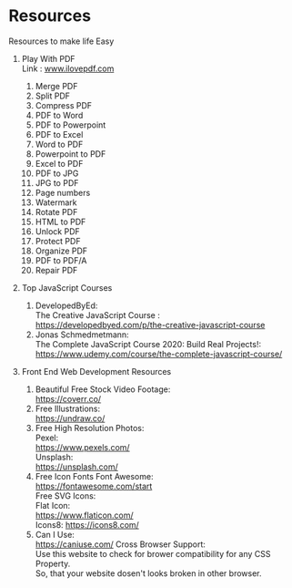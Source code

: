 # Resources
Resources to make life Easy

1. Play With PDF  
    Link : www.ilovepdf.com
    1. Merge PDF
    2. Split PDF
    3. Compress PDF
    4. PDF to Word
    5. PDF to Powerpoint
    6. PDF to Excel
    7. Word to PDF
    8. Powerpoint to PDF
    9. Excel to PDF
    10. PDF to JPG
    11. JPG to PDF
    12. Page numbers
    13. Watermark
    14. Rotate PDF
    15. HTML to PDF
    16. Unlock PDF
    17. Protect PDF
    18. Organize PDF
    19. PDF to PDF/A
    20. Repair PDF

2. Top JavaScript Courses
    1. DevelopedByEd:  
            The Creative JavaScript Course :   
            https://developedbyed.com/p/the-creative-javascript-course
    2. Jonas Schmedmetmann:  
            The Complete JavaScript Course 2020: Build Real Projects!:   
            https://www.udemy.com/course/the-complete-javascript-course/
            
           
3. Front End Web Development Resources
    1. Beautiful Free Stock Video Footage:   
        https://coverr.co/  
    2. Free Illustrations:  
        https://undraw.co/
    3. Free High Resolution Photos:  
            Pexel:  
                https://www.pexels.com/  
            Unsplash:  
                https://unsplash.com/
    4. Free Icon Fonts
        Font Awesome:   
        https://fontawesome.com/start  
        Free SVG Icons:  
        Flat Icon:   
            https://www.flaticon.com/  
        Icons8: 
            https://icons8.com/
    5. Can I Use:  
        https://caniuse.com/
        Cross Browser Support:  
        Use this website to check for brower compatibility for any CSS Property.   
        So,  that your website dosen't looks broken in other browser.  
        
